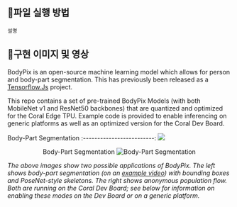 ## 🎁파일 실행 방법
```
설명
```

## 🎁구현 이미지 및 영상
BodyPix is an open-source machine learning model which allows for person and
body-part segmentation. This has previously been released as a
[Tensorflow.Js](https://blog.tensorflow.org/2019/11/updated-bodypix-2.html)
project.

This repo contains a set of pre-trained BodyPix Models (with both MobileNet v1
and ResNet50 backbones) that are quantized and optimized for the Coral Edge
 TPU. Example code is provided to enable inferencing on generic platforms as
 well as an optimized version for the Coral Dev Board.

Body-Part Segmentation
:-------------------------:
![](media/segmentation.gif)

<p align="center">
  Body-Part Segmentation
  <img src="media/segmentation.gif" alt="Body-Part Segmentation">
</p>


*The above images show two possible applications of BodyPix. The left shows body-part
 segmentation (on an [example video](https://github.com/intel-iot-devkit/sample-videos/blob/master/head-pose-face-detection-female-and-male.mp4)) with bounding boxes and PoseNet-style skeletons. The right
 shows anonymous population flow. Both are running on the Coral Dev Board; see below for
 information on enabling these modes on the Dev Board or on a generic platform.*
